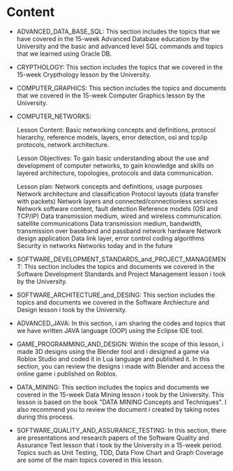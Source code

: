 # Content

* ADVANCED_DATA_BASE_SQL: This section includes the topics that we have covered in the 15-week Advanced Database education by the University and the basic and advanced level SQL commands and topics that we learned using Oracle DB.


* CRYPTHOLOGY: This section includes the topics that we covered in the 15-week Crypthology lesson by the University.


* COMPUTER_GRAPHICS:  This section includes the topics and documents that we covered in the 15-week Computer Graphics lesson by the University.
 

* COMPUTER_NETWORKS: 

  Lesson Content: Basic networking concepts and definitions, protocol hierarchy, reference models, layers, error detection, osi and tcp/ip protocols, network architecture.
  
  Lesson Objectives: To gain basic understanding about the use and development of computer networks, to gain knowledge and skills on layered architecture, topologies, protocols and data communication.
  
  Lesson plan:
  Network concepts and definitions, usage purposes
  Network architecture and classification
  Protocol layouts (data transfer with packets)
  Network layers and connected/connectionless services
  Network software content, fault detection
  Reference models (OSI and TCP/IP)
  Data transmission medium, wired and wireless communication. satellite communications
  Data transmission medium, bandwidth, transmission over baseband and passband
  network hardware
  Network design application
  Data link layer, error control coding algorithms
  Security in networks
  Networks today and in the future

 
* SOFTWARE_DEVELOPMENT_STANDARDS_and_PROJECT_MANAGEMENT: This section includes the topics and documents we covered in the Software Development Standards and Project Management lesson i took by the University.


* SOFTWARE_ARCHITECTURE_and_DESING: This section includes the topics and documents we covered in the Software Archiecture and Design lesson i took by the University.


* ADVANCED_JAVA: In this section, i am sharing the codes and topics that we have written JAVA language (OOP) using the Eclipse IDE tool.


* GAME_PROGRAMMING_AND_DESIGN: Within the scope of this lesson, i made 3D designs using the Blender tool and i designed a game via Roblox Studio and coded it in Lua language and published it. In this section, you can review the designs i made with Blender and access the online game i published on Roblox.


* DATA_MINING: This section includes the topics and documents we covered in the 15-week Data Mining lesson i took by the University.
This lesson is based on the book "DATA MINING Concepts and Techniques".
I also recommend you to review the document i created by taking notes during this process.


* SOFTWARE_QUALITY_AND_ASSURANCE_TESTING: In this section, there are presentations and research papers of the Software Quality and Assurance Test lesson that i took by the University in a 15-week period. Topics such as Unit Testing, TDD, Data Flow Chart and Graph Coverage are some of the main topics covered in this lesson.


